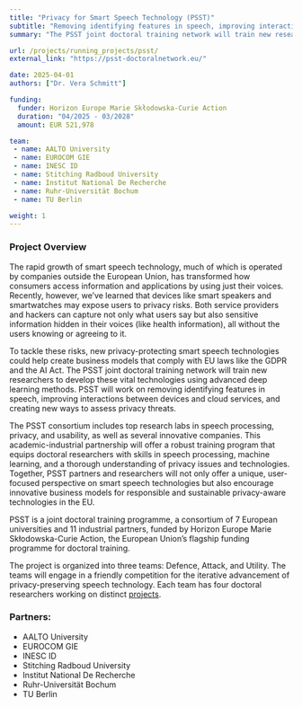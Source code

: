 ```yaml
---
title: "Privacy for Smart Speech Technology (PSST)"
subtitle: "Removing identifying features in speech, improving interactions between devices and cloud services, and creating new ways to assess privacy threats."
summary: "The PSST joint doctoral training network will train new researchers to develop these vital technologies using advanced deep learning methods for the development of new privacy-protecting smart speech technologies, that could help create business models in compliance with EU laws like the GDPR and the AI Act"

url: /projects/running_projects/psst/
external_link: "https://psst-doctoralnetwork.eu/"

date: 2025-04-01
authors: ["Dr. Vera Schmitt"]

funding:
  funder: Horizon Europe Marie Skłodowska-Curie Action
  duration: "04/2025 - 03/2028"
  amount: EUR 521,978 

team:
 - name: AALTO University
 - name: EUROCOM GIE
 - name: INESC ID
 - name: Stitching Radboud University
 - name: Institut National De Recherche
 - name: Ruhr-Universität Bochum
 - name: TU Berlin

weight: 1
---
```


### Project Overview
The rapid growth of smart speech technology, much of which is operated by companies outside the European Union, has transformed how consumers access information and applications by using just their voices. Recently, however, we’ve learned that devices like smart speakers and smartwatches may expose users to privacy risks. Both service providers and hackers can capture not only what users say but also sensitive information hidden in their voices (like health information), all without the users knowing or agreeing to it.

To tackle these risks, new privacy-protecting smart speech technologies could help create business models that comply with EU laws like the GDPR and the AI Act. The PSST joint doctoral training network will train new researchers to develop these vital technologies using advanced deep learning methods. PSST will work on removing identifying features in speech, improving interactions between devices and cloud services, and creating new ways to assess privacy threats.

The PSST consortium includes top research labs in speech processing, privacy, and usability, as well as several innovative companies. This academic-industrial partnership will offer a robust training program that equips doctoral researchers with skills in speech processing, machine learning, and a thorough understanding of privacy issues and technologies. Together, PSST partners and researchers will not only offer a unique, user-focused perspective on smart speech technologies but also encourage innovative business models for responsible and sustainable privacy-aware technologies in the EU.

PSST is a joint doctoral training programme, a consortium of 7 European universities and 11 industrial partners, funded by Horizon Europe Marie Skłodowska-Curie Action, the European Union’s flagship funding programme for doctoral training.

The project is organized into three teams: Defence, Attack, and Utility. The teams will engage in a friendly competition for the iterative advancement of privacy-preserving speech technology. Each team has four doctoral researchers working on distinct [projects](https://doctoralnetwork.projectsites.aalto.fi/news/research-projects-and-teams-in-psst/).


### Partners:
 - AALTO University
 - EUROCOM GIE
 - INESC ID
 - Stitching Radboud University
 - Institut National De Recherche
 - Ruhr-Universität Bochum
 - TU Berlin 
